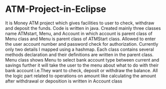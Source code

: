 # ATM-Project-in-Eclipse
It is Money ATM project which gives facilities to user to check, withdraw and deposit the funds. Code is written in java. Created mainly three classes name ATMstart, Menu, and Account in which account is parent class of Menu class and Menu is parent class of ATMStart class. Allowed to enter the user account number and password check for authorization. Currently only two details I mapped using a hashmap. Each class contains several methods declaration and their definitions are written in the parent class. Menu class shows Menu to select bank account type between current and savings further it will take the user to the menu about what to do with their bank account i.e.They want to check, deposit or withdraw the balance. All the logic part related to operations on amount like calculating the amount after withdrawal or deposition is written in Account class
